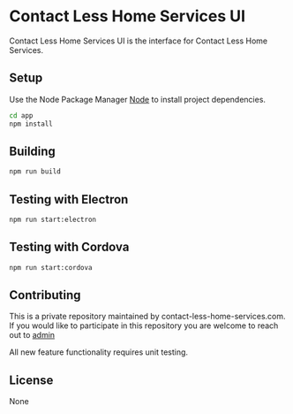 # Contact Less Home Services UI

Contact Less Home Services UI is the interface for Contact Less Home Services.

## Setup

Use the Node Package Manager [Node](https://nodejs.org/en/) to install project dependencies.

```bash
cd app
npm install
```

## Building

```bash
npm run build
```

## Testing with Electron

```bash
npm run start:electron
```

## Testing with Cordova

```bash
npm run start:cordova
```


## Contributing
This is a private repository maintained by contact-less-home-services.com. If you would like to participate in this repository you are welcome to reach out to [admin](mailto:admin@richard-grant.com)

All new feature functionality requires unit testing.

## License
None